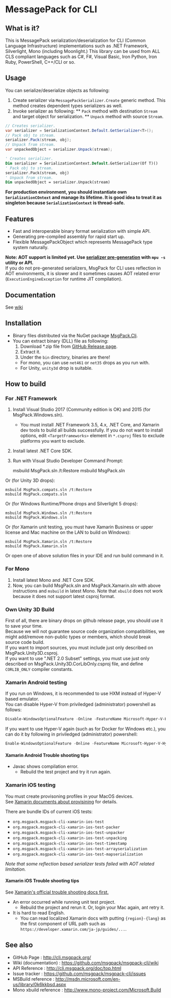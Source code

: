 # MessagePack for CLI

## What is it?

This is MessagePack serialization/deserialization for CLI (Common Language Infrastructure) implementations such as .NET Framework, Silverlight, Mono (including Moonlight.)
This library can be used from ALL CLS compliant languages such as C#, F#, Visual Basic, Iron Python, Iron Ruby, PowerShell, C++/CLI or so.

## Usage

You can serialize/deserialize objects as following:
1. Create serializer via `MessagePackSerializer.Create` generic method. This method creates dependent types serializers as well.
1. Invoke serializer as following:
** `Pack` method with destination `Stream` and target object for serialization.
** `Unpack` method with source `Stream`.

```c#
// Creates serializer.
var serializer = SerializationContext.Default.GetSerializer<T>();
// Pack obj to stream.
serializer.Pack(stream, obj);
// Unpack from stream.
var unpackedObject = serializer.Unpack(stream);
```

```vb
' Creates serializer.
Dim serializer = SerializationContext.Default.GetSerializer(Of T)()
' Pack obj to stream.
serializer.Pack(stream, obj)
' Unpack from stream.
Dim unpackedObject = serializer.Unpack(stream)
```

**For production environment, you should instantiate own `SerializationCOntext` and manage its lifetime. It is good idea to treat it as singleton because `SerializationContext` is thread-safe.**

## Features

* Fast and interoperable binary format serialization with simple API.
* Generating pre-compiled assembly for rapid start up.
* Flexible MessagePackObject which represents MessagePack type system naturally.

**Note: AOT support is limited yet. Use [serializer pre-generation](https://github.com/msgpack/msgpack-cli/wiki/Xamarin-and-Unity) with `mpu -s` utility or API.**  
If you do not pre-generated serializers, MsgPack for CLI uses reflection in AOT environments, it is slower and it sometimes causes AOT related error (`ExecutionEngineException` for runtime JIT compilation).

## Documentation

See [wiki](https://github.com/msgpack/msgpack-cli/wiki)

## Installation

* Binary files distributed via the NuGet package [MsgPack.Cli](http://www.nuget.org/packages/MsgPack.Cli/).
* You can extract binary (DLL) file as following:
  1. Download *.zip file from [GitHub Release page](https://github.com/msgpack/msgpack-cli/releases/).
  2. Extract it.
  3. Under the `bin` directory, binaries are there!
    * For mono, you can use `net461` or `net35` drops as you run with.
    * For Unity, `unity3d` drop is suitable.

## How to build

### For .NET Framework

1. Install Visual Studio 2017 (Community edition is OK) and 2015 (for MsgPack.Windows.sln).
    * You must install .NET Framework 3.5, 4.x, .NET Core, and Xamarin dev tools to build all builds successfully.
      If you do not want to install options, edit `<TargetFrameworks>` element in `*.csproj` files to exclude platforms you want to exclude.
2. Install latest .NET Core SDK.
3. Run with Visual Studio Developer Command Prompt:

    msbuild MsgPack.sln /t:Restore
    msbuild MsgPack.sln

  Or (for Unity 3D drops):

    msbuild MsgPack.compats.sln /t:Restore
    msbuild MsgPack.compats.sln

  Or (for Windows Runtime/Phone drops and Silverlight 5 drops):

    msbuild MsgPack.Windows.sln /t:Restore
    msbuild MsgPack.Windows.sln

  Or (for Xamarin unit testing, you must have Xamarin Business or upper license and Mac machine on the LAN to build on Windows):

    msbuild MsgPack.Xamarin.sln /t:Restore
    msbuild MsgPack.Xamarin.sln

Or open one of above solution files in your IDE and run build command in it.

### For Mono

1. Install latest Mono and .NET Core SDK.
2. Now, you can build MsgPack.sln and MsgPack.Xamarin.sln with above instructions and `msbuild` in latest Mono. Note that `xbuild` does not work because it does not support latest csproj format.

### Own Unity 3D Build

First of all, there are binary drops on github release page, you should use it to save your time.   
Because we will not guarantee source code organization compatibilities, we might add/remove non-public types or members, which should break source code build.  
If you want to import sources, you must include just only described on MsgPack.Unity3D.csproj.  
If you want to use ".NET 2.0 Subset" settings, you must use just only described on MsgPack.Unity3D.CorLibOnly.csproj file, and define `CORLIB_ONLY` compiler constants.

### Xamarin Android testing

If you run on Windows, it is recommended to use HXM instead of Hyper-V based emulator.  
You can disable Hyper-V from priviledged (administrator) powershell as follows:
```powershell
Disable-WindowsOptionalFeature -Online -FeatureName Microsoft-Hyper-V-Hypervisor
```

If you want to use Hyper-V again (such as for Docker for Windows etc.), you can do it by following in priviledged (administrator) powershell:
```powershell
Enable-WindowsOptionalFeature -Online -FeatureName Microsoft-Hyper-V-Hypervisor
```

#### Xamarin Android Trouble shooting tips

* Javac shows compilation error.
    * Rebuild the test project and try it run again.

### Xamarin iOS testing

You must create provisoning profiles in your MacOS devices.  
See [Xamarin documents about provisining](https://developer.xamarin.com/guides/ios/getting_started/installation/device_provisioning/free-provisioning/) for details.

There are bundle IDs of current iOS tests:
* `org.msgpack.msgpack-cli-xamarin-ios-test`
* `org.msgpack.msgpack-cli-xamarin-ios-test-packer`
* `org.msgpack.msgpack-cli-xamarin-ios-test-unpacker`
* `org.msgpack.msgpack-cli-xamarin-ios-test-unpacking`
* `org.msgpack.msgpack-cli-xamarin-ios-test-timestamp`
* `org.msgpack.msgpack-cli-xamarin-ios-test-arrayserialization`
* `org.msgpack.msgpack-cli-xamarin-ios-test-mapserialization`

*Note that some reflection based serializer tests failed with AOT related limitation.*

#### Xamarin iOS Trouble shooting tips

See [Xamarin's official trouble shooting docs first.](https://developer.xamarin.com/guides/ios/getting_started/installation/windows/connecting-to-mac/troubleshooting/)

* An error occurred while running unit test project.
    * Rebuild the project and rerun it. Or, login your Mac again, ant retry it.
* It is hard to read English.
    * You can read localized Xamarin docs with putting `{region}-{lang}` as the first component of URL path such as `https://developer.xamarin.com/ja-jp/guides/...`.

## See also

*  GitHub Page           : http://cli.msgpack.org/
*  Wiki (documentation)  : https://github.com/msgpack/msgpack-cli/wiki
*  API Reference         : http://cli.msgpack.org/doc/top.html
*  Issue tracker         : https://github.com/msgpack/msgpack-cli/issues
*  MSBuild reference     : http://msdn.microsoft.com/en-us/library/0k6kkbsd.aspx
*  Mono xbuild reference : http://www.mono-project.com/Microsoft.Build

